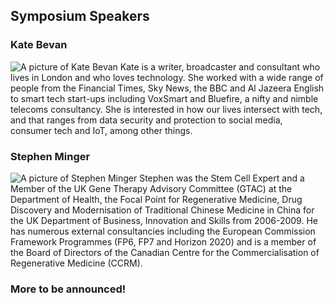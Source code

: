 ## Symposium Speakers

### Kate Bevan

<img class="side-picture u-pull-left rounded" src="/images/speakers/katebevan.jpg" alt="A picture of Kate Bevan">
Kate is a writer, broadcaster and consultant who lives in London and who loves technology. She worked with a wide range of people from the Financial Times, Sky News, the BBC and Al Jazeera English to smart tech start-ups including VoxSmart and Bluefire, a nifty and nimble telecoms consultancy. She is interested in how our lives intersect with tech, and that ranges from data security and protection to social media, consumer tech and IoT, among other things.

### Stephen Minger

<img class="side-picture u-pull-left rounded" src="/images/speakers/stephenminger.jpg" alt="A picture of Stephen Minger">
Stephen was the Stem Cell Expert and a Member of the UK Gene Therapy Advisory Committee (GTAC) at the Department of Health, the Focal Point for Regenerative Medicine, Drug Discovery and Modernisation of Traditional Chinese Medicine in China for the UK Department of Business, Innovation and Skills from 2006-2009. He has numerous external consultancies including the European Commission Framework Programmes (FP6, FP7 and Horizon 2020) and is a member of the Board of Directors of the Canadian Centre for the Commercialisation of Regenerative Medicine (CCRM).

### More to be announced!
